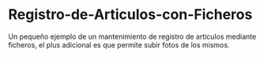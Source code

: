 # Registro-de-Articulos-con-Ficheros
Un pequeño ejemplo de un mantenimiento de registro de articulos mediante ficheros, el plus adicional es que permite subir fotos de los mismos.
